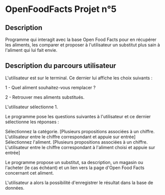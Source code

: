 OpenFoodFacts Projet n°5
========================

Description
-----------
Programme qui interagit avec la base Open Food Facts pour en récupérer les aliments, les comparer et proposer à l'utilisateur un substitut plus sain à l'aliment qui lui fait envie.

Description du parcours utilisateur
-----------------------------------

L'utilisateur est sur le terminal. Ce dernier lui affiche les choix suivants :

1 - Quel aliment souhaitez-vous remplacer ? 

2 - Retrouver mes aliments substitués.

L'utilisateur sélectionne 1.

Le programme pose les questions suivantes à l'utilisateur et ce dernier sélectionne les réponses :

Sélectionnez la catégorie. [Plusieurs propositions associées à un chiffre. L'utilisateur entre le chiffre correspondant et appuie sur entrée]
Sélectionnez l'aliment. [Plusieurs propositions associées à un chiffre. L'utilisateur entre le chiffre correspondant à l'aliment choisi et appuie sur entrée]

Le programme propose un substitut, sa description, un magasin ou l'acheter (le cas échéant) et un lien vers la page d'Open Food Facts concernant cet aliment.

L'utilisateur a alors la possibilité d'enregistrer le résultat dans la base de données.
